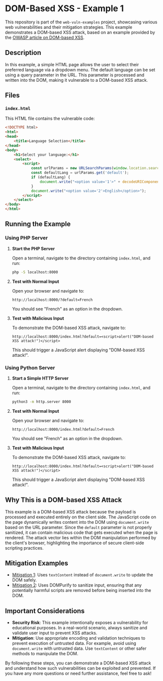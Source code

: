 # DOM-Based XSS - Example 1

This repository is part of the `web-vuln-examples` project, showcasing various web vulnerabilities and their mitigation strategies. This example demonstrates a DOM-based XSS attack, based on an example provided by the [OWASP article on DOM-based XSS](https://owasp.org/www-community/attacks/DOM_Based_XSS).

## Description

In this example, a simple HTML page allows the user to select their preferred language via a dropdown menu. The default language can be set using a query parameter in the URL. This parameter is processed and written into the DOM, making it vulnerable to a DOM-based XSS attack.

## Files

### `index.html`

This HTML file contains the vulnerable code:

```html
<!DOCTYPE html>
<html>
<head>
    <title>Language Selection</title>
</head>
<body>
    <h1>Select your language:</h1>
    <select>
        <script>
            const urlParams = new URLSearchParams(window.location.search);
            const defaultLang = urlParams.get('default');
            if (defaultLang) {
                document.write("<option value='1'>" + decodeURIComponent(defaultLang) + "</option>");
            }
            document.write("<option value='2'>English</option>");
        </script>
    </select>
</body>
</html>
```

## Running the Example

### Using PHP Server

1. **Start the PHP Server**

   Open a terminal, navigate to the directory containing `index.html`, and run:

   ```sh
   php -S localhost:8000
   ```

2. **Test with Normal Input**

   Open your browser and navigate to:

   ```
   http://localhost:8000/?default=French
   ```

   You should see "French" as an option in the dropdown.

3. **Test with Malicious Input**

   To demonstrate the DOM-based XSS attack, navigate to:

   ```
   http://localhost:8000/index.html?default=<script>alert("DOM-based XSS attack!")</script>
   ```

   This should trigger a JavaScript alert displaying "DOM-based XSS attack!".

### Using Python Server

1. **Start a Simple HTTP Server**

   Open a terminal, navigate to the directory containing `index.html`, and run:

   ```sh
   python3 -m http.server 8000
   ```

2. **Test with Normal Input**

   Open your browser and navigate to:

   ```
   http://localhost:8000/index.html?default=French
   ```

   You should see "French" as an option in the dropdown.

3. **Test with Malicious Input**

   To demonstrate the DOM-based XSS attack, navigate to:

   ```
   http://localhost:8000/index.html?default=<script>alert("DOM-based XSS attack!")</script>
   ```

   This should trigger a JavaScript alert displaying "DOM-based XSS attack!".

## Why This is a DOM-based XSS Attack

This example is a DOM-based XSS attack because the payload is processed and executed entirely on the client side. The JavaScript code on the page dynamically writes content into the DOM using `document.write` based on the URL parameter. Since the `default` parameter is not properly sanitized, it can contain malicious code that gets executed when the page is rendered. The attack vector lies within the DOM manipulation performed by the client's browser, highlighting the importance of secure client-side scripting practices.

## Mitigation Examples

- [Mitigation 1](mitigation/example1-1): Uses `textContent` instead of `document.write` to update the DOM safely.
- [Mitigation 2](mitigation/example1-2): Uses DOMPurify to sanitize input, ensuring that any potentially harmful scripts are removed before being inserted into the DOM.

## Important Considerations

- **Security Risk**: This example intentionally exposes a vulnerability for educational purposes. In a real-world scenario, always sanitize and validate user input to prevent XSS attacks.
- **Mitigation**: Use appropriate encoding and validation techniques to prevent execution of untrusted data. For example, avoid using `document.write` with untrusted data. Use `textContent` or other safer methods to manipulate the DOM.

By following these steps, you can demonstrate a DOM-based XSS attack and understand how such vulnerabilities can be exploited and prevented. If you have any more questions or need further assistance, feel free to ask!
